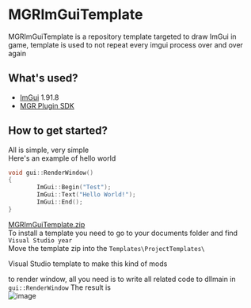# MGRImGuiTemplate
MGRImGuiTemplate is a repository template targeted to draw ImGui in game, template is used to not repeat every imgui process over and over again

## What's used?
- [ImGui](https://github.com/ocornut/imgui) 1.91.8
- [MGR Plugin SDK](https://github.com/Frouk3/mgr-plugin-sdk)

## How to get started?
All is simple, very simple<br/>
Here's an example of hello world
```cpp
void gui::RenderWindow()
{
        ImGui::Begin("Test");
        ImGui::Text("Hello World!");
        ImGui::End();
}
```
[MGRImGuiTemplate.zip](https://github.com/user-attachments/files/22043278/MGRImGuiTemplate.zip)<br />
To install a template you need to go to your documents folder and find `Visual Studio year` <br/>
Move the template zip into the `Templates\ProjectTemplates\`

Visual Studio template to make this kind of mods

to render window, all you need is to write all related code to dllmain in `gui::RenderWindow`
The result is<br/>
![image](https://github.com/Frouk3/MGRImGuiTemplate/assets/68140414/fd3ba97e-fb05-47bc-bc7b-a1a402dadd01)
